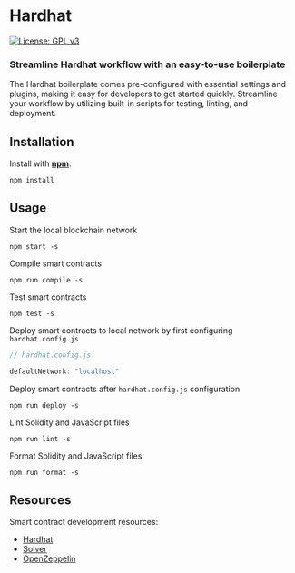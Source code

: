 # Hardhat

[![License: GPL v3](https://img.shields.io/badge/License-GPLv3-blue.svg)](https://www.gnu.org/licenses/gpl-3.0)

### Streamline Hardhat workflow with an easy-to-use boilerplate

The Hardhat boilerplate comes pre-configured with essential settings and plugins, making it easy for developers to get started quickly. Streamline your workflow by utilizing built-in scripts for testing, linting, and deployment.

## Installation

Install with [**npm**](https://www.npmjs.com):

```
npm install
```

## Usage

Start the local blockchain network

```
npm start -s
```

Compile smart contracts

```
npm run compile -s
```

Test smart contracts

```
npm test -s
```

Deploy smart contracts to local network by first configuring `hardhat.config.js`

```js
// hardhat.config.js

defaultNetwork: "localhost"
```

Deploy smart contracts after `hardhat.config.js` configuration

```
npm run deploy -s
```

Lint Solidity and JavaScript files

```
npm run lint -s
```

Format Solidity and JavaScript files

```
npm run format -s
```

## Resources

Smart contract development resources:

- [Hardhat](https://hardhat.org/hardhat-runner/docs/getting-started#overview)
- [Solver](https://github.com/0xver/solver)
- [OpenZeppelin](https://github.com/OpenZeppelin/openzeppelin-contracts)

